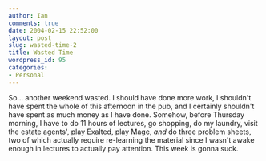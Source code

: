 ```yaml
---
author: Ian
comments: true
date: 2004-02-15 22:52:00
layout: post
slug: wasted-time-2
title: Wasted Time
wordpress_id: 95
categories:
- Personal
---
```


So... another weekend wasted.  I should have done more work, I shouldn't have spent the whole of this afternoon in the pub, and I certainly shouldn't have spent as much money as I have done.  Somehow, before Thursday morning, I have to do 11 hours of lectures, go shopping, do my laundry, visit the estate agents', play Exalted, play Mage, *and* do three problem sheets, two of which actually require re-learning the material since I wasn't awake enough in lectures to actually pay attention.  This week is gonna suck.  


